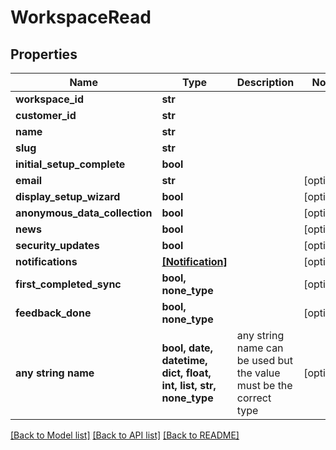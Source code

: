 # WorkspaceRead


## Properties
Name | Type | Description | Notes
------------ | ------------- | ------------- | -------------
**workspace_id** | **str** |  | 
**customer_id** | **str** |  | 
**name** | **str** |  | 
**slug** | **str** |  | 
**initial_setup_complete** | **bool** |  | 
**email** | **str** |  | [optional] 
**display_setup_wizard** | **bool** |  | [optional] 
**anonymous_data_collection** | **bool** |  | [optional] 
**news** | **bool** |  | [optional] 
**security_updates** | **bool** |  | [optional] 
**notifications** | [**[Notification]**](Notification.md) |  | [optional] 
**first_completed_sync** | **bool, none_type** |  | [optional] 
**feedback_done** | **bool, none_type** |  | [optional] 
**any string name** | **bool, date, datetime, dict, float, int, list, str, none_type** | any string name can be used but the value must be the correct type | [optional]

[[Back to Model list]](../README.md#documentation-for-models) [[Back to API list]](../README.md#documentation-for-api-endpoints) [[Back to README]](../README.md)


